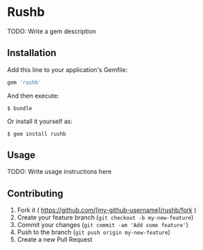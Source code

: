 # Rushb

TODO: Write a gem description

## Installation

Add this line to your application's Gemfile:

```ruby
gem 'rushb'
```

And then execute:

    $ bundle

Or install it yourself as:

    $ gem install rushb

## Usage

TODO: Write usage instructions here

## Contributing

1. Fork it ( https://github.com/[my-github-username]/rushb/fork )
2. Create your feature branch (`git checkout -b my-new-feature`)
3. Commit your changes (`git commit -am 'Add some feature'`)
4. Push to the branch (`git push origin my-new-feature`)
5. Create a new Pull Request
